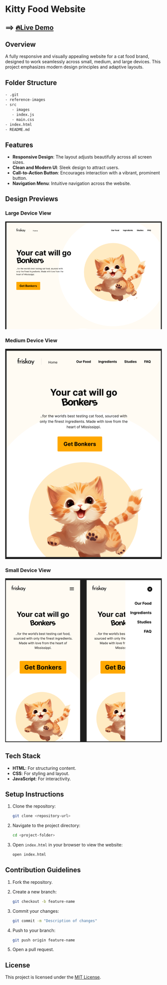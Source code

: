# Kitty Food Website

## ==> [🔥Live Demo]()

## Overview

A fully responsive and visually appealing website for a cat food brand, designed to work seamlessly across small, medium, and large devices. This project emphasizes modern design principles and adaptive layouts.

## Folder Structure

```
- .git
- reference-images
- src
   - images
   - index.js
   - main.css
- index.html
- README.md
```

## Features

- **Responsive Design**: The layout adjusts beautifully across all screen sizes.
- **Clean and Modern UI**: Sleek design to attract users.
- **Call-to-Action Button**: Encourages interaction with a vibrant, prominent button.
- **Navigation Menu**: Intuitive navigation across the website.

## Design Previews

### Large Device View

![Large Device View](reference-images/kitty-food-large-device-view.png)

### Medium Device View

![Medium Device View](reference-images/kitty-food-medium-device-view.png)

### Small Device View

![Small Device View](reference-images/kitty-food-small-device-view.png)

## Tech Stack

- **HTML**: For structuring content.
- **CSS**: For styling and layout.
- **JavaScript**: For interactivity.

## Setup Instructions

1. Clone the repository:

   ```bash
   git clone <repository-url>
   ```

2. Navigate to the project directory:

   ```bash
   cd <project-folder>
   ```

3. Open `index.html` in your browser to view the website:

   ```bash
   open index.html
   ```

## Contribution Guidelines

1. Fork the repository.
2. Create a new branch:

   ```bash
   git checkout -b feature-name
   ```

3. Commit your changes:

   ```bash
   git commit -m "Description of changes"
   ```

4. Push to your branch:

   ```bash
   git push origin feature-name
   ```

5. Open a pull request.

## License

This project is licensed under the [MIT License](LICENSE).
